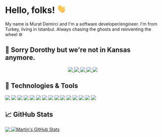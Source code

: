 # Hello, folks! <img src="https://raw.githubusercontent.com/muratdemirci/muratdemirci/master/wave.gif" width="30px">

My name is Murat Demirci and I'm a software developer/engineer. I'm from Turkey, living in Istanbul. Always chasing the ghosts and reinventing the wheel ⚙️

## 🧙 Sorry Dorothy but we're not in Kansas anymore.

<p align="middle">
  <a href="https://www.linkedin.com/in/recursiveself" title="Follow me on LinkedIn 👔">
    <img src="https://img.shields.io/badge/-Murat%20Demirci-6633cc?style=flat-square&logo=Linkedin&logoColor=white&link=https://www.linkedin.com/in/recursiveself" />
  </a>
  <a href="https://twitter.com/deusmur" title="Follow me on Twitter 🐦">
    <img src="https://img.shields.io/badge/deusmur-6633cc?style=flat-square&logo=Twitter&logoColor=white" />
  </a>
  <a href="https://www.instagram.com/deusmur" title="Follow me on Instagram 📸">
    <img src="https://img.shields.io/badge/deusmur-6633cc?style=flat-square&logo=Instagram&logoColor=white" />
  </a>
  <a href="https://medium.com/@deusmur" title="Follow me on Medium 📝">
    <img src="https://img.shields.io/badge/deusmur-6633cc?style=flat-square&logo=Medium&logoColor=white" />
  </a>
  <a href="https://dev.to/muratdemirci" title="Follow me on Dev.to 📀">
    <img src="https://img.shields.io/badge/murat%20demirci-6633cc?style=flat-square&logo=Dev.to&logoColor=white" />
  </a>
</p>

## 🔧 Technologies & Tools
![](https://img.shields.io/badge/OS-Linux-informational?style=flat&logo=linux&logoColor=white&color=2bbc8a)
![](https://img.shields.io/badge/Editor-Visual_Studio_Code-informational?style=flat&logo=visual-studio-code&logoColor=white&color=2bbc8a)
![](https://img.shields.io/badge/Code-PHP-informational?style=flat&logo=php&logoColor=white&color=2bbc8a)
![](https://img.shields.io/badge/Code-JavaScript-informational?style=flat&logo=javascript&logoColor=white&color=2bbc8a)
![](https://img.shields.io/badge/Code-Node.js-informational?style=flat&logo=node.js&logoColor=white&color=2bbc8a)
![](https://img.shields.io/badge/Code-React-informational?style=flat&logo=react&logoColor=white&color=2bbc8a)
![](https://img.shields.io/badge/Code-Vue-informational?style=flat&logo=vue.js&logoColor=white&color=2bbc8a)
![](https://img.shields.io/badge/Shell-Bash-informational?style=flat&logo=gnu-bash&logoColor=white&color=2bbc8a)
![](https://img.shields.io/badge/Tools-MySQL-informational?style=flat&logo=mysql&logoColor=white&color=2bbc8a)
![](https://img.shields.io/badge/Tools-PostgreSQL-informational?style=flat&logo=postgresql&logoColor=white&color=2bbc8a)
![](https://img.shields.io/badge/Tools-MongoDB-informational?style=flat&logo=mongodb&logoColor=white&color=2bbc8a)
![](https://img.shields.io/badge/Tools-Docker-informational?style=flat&logo=docker&logoColor=white&color=2bbc8a)
![](https://img.shields.io/badge/Tools-Kubernetes-informational?style=flat&logo=kubernetes&logoColor=white&color=2bbc8a)
![](https://img.shields.io/badge/Tools-Rancher-informational?style=flat&logo=rancher&logoColor=white&color=2bbc8a)
![](https://img.shields.io/badge/Cloud-Heroku-informational?style=flat&logo=heroku&logoColor=white&color=2bbc8a)

## &#x1f4c8; GitHub Stats

<a href="https://github.com/muratdemirci/muratdemirci">
  <img align="center" src="https://github-readme-stats.vercel.app/api/top-langs/?username=muratdemirci&hide=java,html&title_color=ffffff&text_color=c9cacc&icon_color=2bbc8a&bg_color=1d1f21" />
</a>
<a href="https://github.com/muratdemirci/muratdemirci">
  <img align="center" src="https://github-readme-stats.vercel.app/api?username=muratdemirci&show_icons=true&line_height=27&count_private=true&title_color=ffffff&text_color=c9cacc&icon_color=2bbc8a&bg_color=1d1f21" alt="Martin's GitHub Stats" />
</a> 

<!-- links to social media icons -->

<!-- icons with padding -->

[1.1]: http://i.imgur.com/tXSoThF.png (twitter icon with padding)
[2.1]: http://i.imgur.com/0o48UoR.png (github icon with padding)

<!-- icons without padding -->

[1.2]: http://i.imgur.com/wWzX9uB.png (twitter icon without padding)
[2.2]: http://i.imgur.com/9I6NRUm.png (github icon without padding)
[3.2]: https://raw.githubusercontent.com/muratdemirci/muratdemirci/master/linkedin-3-16.png (LinkedIn icon without padding)


<!-- links to your social media accounts -->

[1]: https://twitter.com/deusmur
[2]: https://github.com/muratdemirci
[3]: https://www.linkedin.com/in/recursiveself/


<!-- Resources -->
<!-- Template https://github.com/MartinHeinz/MartinHeinz --->
<!-- Icons: https://simpleicons.org/ -->
<!-- GitHub Stats: https://github.com/anuraghazra/github-readme-stats -->
<!-- Emojis: https://emojipedia.org/emoji/ -->
<!-- HTML Emojis: https://www.fileformat.info/index.htm -->
<!-- Shields: https://shields.io/ -->
<!-- Awesome GitHub Profile README: https://github.com/abhisheknaiidu/awesome-github-profile-readme -->
